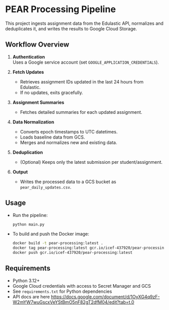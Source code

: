 # PEAR Processing Pipeline

This project ingests assignment data from the Edulastic API, normalizes and deduplicates it, and writes the results to Google Cloud Storage.

## Workflow Overview

1. **Authentication**  
   Uses a Google service account (set `GOOGLE_APPLICATION_CREDENTIALS`).

2. **Fetch Updates**  
   - Retrieves assignment IDs updated in the last 24 hours from Edulastic.
   - If no updates, exits gracefully.

3. **Assignment Summaries**  
   - Fetches detailed summaries for each updated assignment.

4. **Data Normalization**  
   - Converts epoch timestamps to UTC datetimes.
   - Loads baseline data from GCS.
   - Merges and normalizes new and existing data.

5. **Deduplication**  
   - (Optional) Keeps only the latest submission per student/assignment.

6. **Output**  
   - Writes the processed data to a GCS bucket as `pear_daily_updates.csv`.

## Usage

- Run the pipeline:
  ```bash
  python main.py
  ```

- To build and push the Docker image:
  ```bash
  docker build -t pear-processing:latest .
  docker tag pear-processing:latest gcr.io/icef-437920/pear-processing:latest
  docker push gcr.io/icef-437920/pear-processing:latest
  ```

## Requirements

- Python 3.12+
- Google Cloud credentials with access to Secret Manager and GCS
- See `requirements.txt` for Python dependencies
- API docs are here https://docs.google.com/document/d/1OyXG4q9zF-W2mYW7wuGscxVeYStBmO5nF82gT2dfM04/edit?tab=t.0